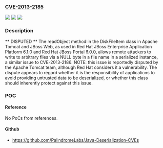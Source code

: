 ### [CVE-2013-2185](https://cve.mitre.org/cgi-bin/cvename.cgi?name=CVE-2013-2185)
![](https://img.shields.io/static/v1?label=Product&message=n%2Fa&color=blue)
![](https://img.shields.io/static/v1?label=Version&message=n%2Fa&color=blue)
![](https://img.shields.io/static/v1?label=Vulnerability&message=n%2Fa&color=brighgreen)

### Description

** DISPUTED ** The readObject method in the DiskFileItem class in Apache Tomcat and JBoss Web, as used in Red Hat JBoss Enterprise Application Platform 6.1.0 and Red Hat JBoss Portal 6.0.0, allows remote attackers to write to arbitrary files via a NULL byte in a file name in a serialized instance, a similar issue to CVE-2013-2186.  NOTE: this issue is reportedly disputed by the Apache Tomcat team, although Red Hat considers it a vulnerability. The dispute appears to regard whether it is the responsibility of applications to avoid providing untrusted data to be deserialized, or whether this class should inherently protect against this issue.

### POC

#### Reference
No PoCs from references.

#### Github
- https://github.com/PalindromeLabs/Java-Deserialization-CVEs

